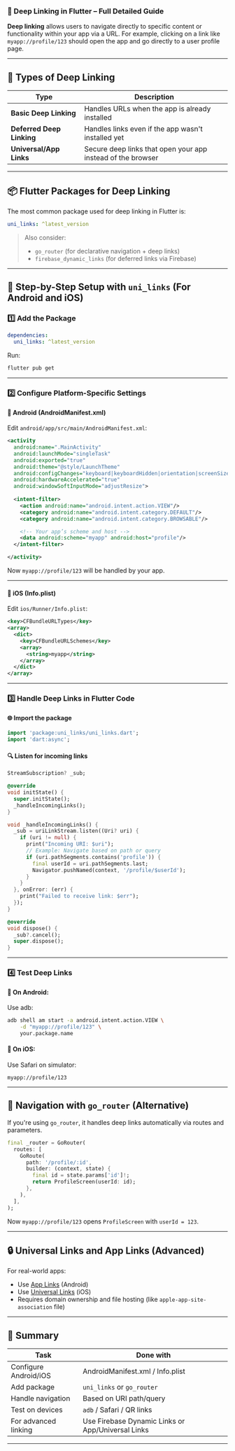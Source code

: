### 🔗 Deep Linking in Flutter – Full Detailed Guide

**Deep linking** allows users to navigate directly to specific content or functionality within your app via a URL. For example, clicking on a link like `myapp://profile/123` should open the app and go directly to a user profile page.

---

## 🧭 Types of Deep Linking

| Type                      | Description                                                 |
| ------------------------- | ----------------------------------------------------------- |
| **Basic Deep Linking**    | Handles URLs when the app is already installed              |
| **Deferred Deep Linking** | Handles links even if the app wasn't installed yet          |
| **Universal/App Links**   | Secure deep links that open your app instead of the browser |

---

## 📦 Flutter Packages for Deep Linking

The most common package used for deep linking in Flutter is:

```yaml
uni_links: ^latest_version
```

> Also consider:
>
> * `go_router` (for declarative navigation + deep links)
> * `firebase_dynamic_links` (for deferred links via Firebase)

---

## 🧱 Step-by-Step Setup with `uni_links` (For Android and iOS)

### 1️⃣ Add the Package

```yaml
dependencies:
  uni_links: ^latest_version
```

Run:

```bash
flutter pub get
```

---

### 2️⃣ Configure Platform-Specific Settings

#### 🔧 Android (AndroidManifest.xml)

Edit `android/app/src/main/AndroidManifest.xml`:

```xml
<activity
  android:name=".MainActivity"
  android:launchMode="singleTask"
  android:exported="true"
  android:theme="@style/LaunchTheme"
  android:configChanges="keyboard|keyboardHidden|orientation|screenSize|locale|layoutDirection|fontScale|screenLayout|density|uiMode"
  android:hardwareAccelerated="true"
  android:windowSoftInputMode="adjustResize">
  
  <intent-filter>
    <action android:name="android.intent.action.VIEW"/>
    <category android:name="android.intent.category.DEFAULT"/>
    <category android:name="android.intent.category.BROWSABLE"/>

    <!-- Your app’s scheme and host -->
    <data android:scheme="myapp" android:host="profile"/>
  </intent-filter>

</activity>
```

Now `myapp://profile/123` will be handled by your app.

---

#### 🍏 iOS (Info.plist)

Edit `ios/Runner/Info.plist`:

```xml
<key>CFBundleURLTypes</key>
<array>
  <dict>
    <key>CFBundleURLSchemes</key>
    <array>
      <string>myapp</string>
    </array>
  </dict>
</array>
```

---

### 3️⃣ Handle Deep Links in Flutter Code

#### 🌐 Import the package

```dart
import 'package:uni_links/uni_links.dart';
import 'dart:async';
```

#### 🔍 Listen for incoming links

```dart
StreamSubscription? _sub;

@override
void initState() {
  super.initState();
  _handleIncomingLinks();
}

void _handleIncomingLinks() {
  _sub = uriLinkStream.listen((Uri? uri) {
    if (uri != null) {
      print("Incoming URI: $uri");
      // Example: Navigate based on path or query
      if (uri.pathSegments.contains('profile')) {
        final userId = uri.pathSegments.last;
        Navigator.pushNamed(context, '/profile/$userId');
      }
    }
  }, onError: (err) {
    print("Failed to receive link: $err");
  });
}

@override
void dispose() {
  _sub?.cancel();
  super.dispose();
}
```

---

### 4️⃣ Test Deep Links

#### 🧪 On Android:

Use adb:

```bash
adb shell am start -a android.intent.action.VIEW \
    -d "myapp://profile/123" \
    your.package.name
```

#### 🧪 On iOS:

Use Safari on simulator:

```text
myapp://profile/123
```

---

## 🚀 Navigation with `go_router` (Alternative)

If you're using `go_router`, it handles deep links automatically via routes and parameters.

```dart
final _router = GoRouter(
  routes: [
    GoRoute(
      path: '/profile/:id',
      builder: (context, state) {
        final id = state.params['id']!;
        return ProfileScreen(userId: id);
      },
    ),
  ],
);
```

Now `myapp://profile/123` opens `ProfileScreen` with `userId = 123`.

---

## 🔒 Universal Links and App Links (Advanced)

For real-world apps:

* Use [App Links](https://developer.android.com/training/app-links) (Android)
* Use [Universal Links](https://developer.apple.com/ios/universal-links/) (iOS)
* Requires domain ownership and file hosting (like `apple-app-site-association` file)

---

## 📄 Summary

| Task                  | Done with                                         |
| --------------------- | ------------------------------------------------- |
| Configure Android/iOS | AndroidManifest.xml / Info.plist                  |
| Add package           | `uni_links` or `go_router`                        |
| Handle navigation     | Based on URI path/query                           |
| Test on devices       | `adb` / Safari / QR links                         |
| For advanced linking  | Use Firebase Dynamic Links or App/Universal Links |

---

 